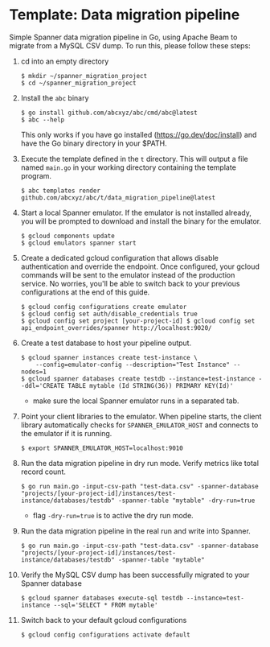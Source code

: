 # Template: Data migration pipeline

Simple Spanner data migration pipeline in Go, using Apache Beam to migrate from
a MySQL CSV dump. To run this, please follow these steps:

1.  cd into an empty directory

    ```shell
    $ mkdir ~/spanner_migration_project
    $ cd ~/spanner_migration_project
    ```

1.  Install the `abc` binary

    ```shell
    $ go install github.com/abcxyz/abc/cmd/abc@latest
    $ abc --help
    ```

    This only works if you have go installed (https://go.dev/doc/install) and
    have the Go binary directory in your $PATH.

1.  Execute the template defined in the `t` directory. This will output a file
    named `main.go` in your working directory containing the template program.

    ```shell
    $ abc templates render github.com/abcxyz/abc/t/data_migration_pipeline@latest
    ```

1.  Start a local Spanner emulator. If the emulator is not installed already,
    you will be prompted to download and install the binary for the emulator.

    ```shell
    $ gcloud components update
    $ gcloud emulators spanner start
    ```

1.  Create a dedicated gcloud configuration that allows disable authentication
    and override the endpoint. Once configured, your gcloud commands will be
    sent to the emulator instead of the production service. No worries, you'll
    be able to switch back to your previous configurations at the end of this
    guide.

    ```shell
    $ gcloud config configurations create emulator
    $ gcloud config set auth/disable_credentials true
    $ gcloud config set project [your-project-id] $ gcloud config set api_endpoint_overrides/spanner http://localhost:9020/
    ```

1.  Create a test database to host your pipeline output.

    ```shell
    $ gcloud spanner instances create test-instance \
        --config=emulator-config --description="Test Instance" --nodes=1
    $ gcloud spanner databases create testdb --instance=test-instance --ddl='CREATE TABLE mytable (Id STRING(36)) PRIMARY KEY(Id)'
    ```

    -   make sure the local Spanner emulator runs in a separated tab.

1.  Point your client libraries to the emulator. When pipeline starts, the
    client library automatically checks for `SPANNER_EMULATOR_HOST` and connects
    to the emulator if it is running.

    ```shell
    $ export SPANNER_EMULATOR_HOST=localhost:9010
    ```

1.  Run the data migration pipeline in dry run mode. Verify metrics like total
    record count.

    ```shell
    $ go run main.go -input-csv-path "test-data.csv" -spanner-database "projects/[your-project-id]/instances/test-instance/databases/testdb" -spanner-table "mytable" -dry-run=true
    ```

    -   flag `-dry-run=true` is to active the dry run mode.

1.  Run the data migration pipeline in the real run and write into Spanner.

    ```shell
    $ go run main.go -input-csv-path "test-data.csv" -spanner-database "projects/[your-project-id]/instances/test-instance/databases/testdb" -spanner-table "mytable"
    ```

1.  Verify the MySQL CSV dump has been successfully migrated to your Spanner
    database

    ```shell
    $ gcloud spanner databases execute-sql testdb --instance=test-instance --sql='SELECT * FROM mytable'
    ```

1.  Switch back to your default gcloud configurations

    ```shell
    $ gcloud config configurations activate default
    ```
